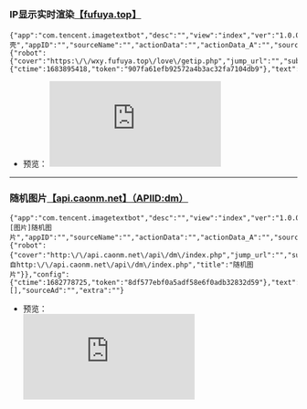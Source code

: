
### IP显示实时渲染[【fufuya.top】](https://wxy.fufuya.top/love/getip.php)
```
{"app":"com.tencent.imagetextbot","desc":"","view":"index","ver":"1.0.0.11","prompt":"嘿壳","appID":"","sourceName":"","actionData":"","actionData_A":"","sourceUrl":"","meta":{"robot":{"cover":"https:\/\/wxy.fufuya.top\/love\/getip.php","jump_url":"","subtitle":"","title":""}},"config":{"ctime":1683895418,"token":"907fa61efb92572a4b3ac32fa7104db9"},"text":"","sourceAd":"","extra":""}
```
- 预览： 
![](https://wxy.fufuya.top/love/getip.php) 
------- 
### 随机图片[【api.caonm.net】（APIID:dm）](http://api.caonm.net/api/dm/index.php)
```
{"app":"com.tencent.imagetextbot","desc":"","view":"index","ver":"1.0.0.11","prompt":"[图片]随机图片","appID":"","sourceName":"","actionData":"","actionData_A":"","sourceUrl":"","meta":{"robot":{"cover":"http:\/\/api.caonm.net\/api\/dm\/index.php","jump_url":"","subtitle":"来自http:\/\/api.caonm.net\/api\/dm\/index.php","title":"随机图片"}},"config":{"ctime":1682778725,"token":"8df577ebf0a5adf58e6f0adb32832d59"},"text":"","extraApps":[],"sourceAd":"","extra":""}
```
- 预览：  
![](http://api.caonm.net/api/dm/index.php)
